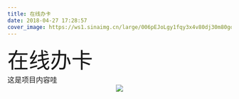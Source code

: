 ```yaml
---
title: 在线办卡
date: 2018-04-27 17:28:57
cover_image: https://ws1.sinaimg.cn/large/006pEJoLgy1fqy3x4v80dj30m80gogsl.jpg
---
```

<div align="center">
    <div align="left" style="width:1200px;">
    <div ><font size="8">在线办卡</font></div>
    <font size="3">这是项目内容哇</font>
    </div>
    <img class="img-fluid project-img" src="https://ws1.sinaimg.cn/large/006pEJoLgy1fqy3x5f7m0j30xc653ner.jpg" />
</div>